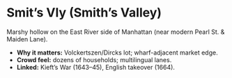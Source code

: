 # Smit’s Vly (Smith’s Valley)

Marshy hollow on the East River side of Manhattan (near modern Pearl St. & Maiden Lane).

- **Why it matters:** Volckertszen/Dircks lot; wharf-adjacent market edge.
- **Crowd feel:** dozens of households; multilingual lanes.
- **Linked:** Kieft’s War (1643–45), English takeover (1664).
